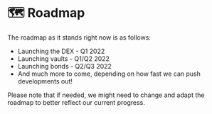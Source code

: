 # 🗺 Roadmap

The roadmap as it stands right now is as follows:

* Launching the DEX - Q1 2022
* Launching vaults - Q1/Q2 2022
* Launching bonds - Q2/Q3 2022
* And much more to come, depending on how fast we can push developments out!

Please note that if needed, we might need to change and adapt the roadmap to better reflect our current progress.
